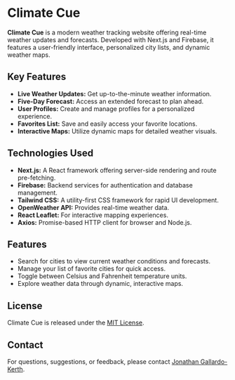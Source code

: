 # Climate Cue

**Climate Cue** is a modern weather tracking website offering real-time weather updates and forecasts. Developed with Next.js and Firebase, it features a user-friendly interface, personalized city lists, and dynamic weather maps.

## Key Features

-   **Live Weather Updates:** Get up-to-the-minute weather information.
-   **Five-Day Forecast:** Access an extended forecast to plan ahead.
-   **User Profiles:** Create and manage profiles for a personalized experience.
-   **Favorites List:** Save and easily access your favorite locations.
-   **Interactive Maps:** Utilize dynamic maps for detailed weather visuals.

## Technologies Used

-   **Next.js:** A React framework offering server-side rendering and route pre-fetching.
-   **Firebase:** Backend services for authentication and database management.
-   **Tailwind CSS:** A utility-first CSS framework for rapid UI development.
-   **OpenWeather API:** Provides real-time weather data.
-   **React Leaflet:** For interactive mapping experiences.
-   **Axios:** Promise-based HTTP client for browser and Node.js.

##  Features

-   Search for cities to view current weather conditions and forecasts.
-   Manage your list of favorite cities for quick access.
-   Toggle between Celsius and Fahrenheit temperature units.
-   Explore weather data through dynamic, interactive maps.

## License

Climate Cue is released under the [MIT License](LICENSE).

## Contact

For questions, suggestions, or feedback, please contact [Jonathan Gallardo-Kerth](https://github.com/jonathankerth).

